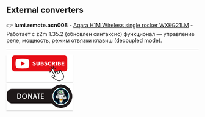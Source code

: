 ## External converters

:point_right: **lumi.remote.acn008** - [Aqara H1M Wireless single rocker WXKG21LM](https://raw.githubusercontent.com/kvazis/training/master/z2m_converters/converters/lumi_switch_acn059.js) - Работает с z2m  1.35.2 (обновлен синтаксис) функционал — управление реле, мощность, режим отвязки клавиш (decoupled mode).    




____
<a href="https://www.youtube.com/channel/UCcq9onYHbs6go3kDpfBoqhg?sub_confirmation=1" target="_blank"><img src="https://raw.githubusercontent.com/kvazis/library/master/img/subscribe.png" alt="Subscribe" style="height: 71px !important;width: 174px !important;box-shadow: 0px 3px 2px 0px rgba(190, 190, 190, 0.5) !important;-webkit-box-shadow: 0px 3px 2px 0px rgba(190, 190, 190, 0.5) !important;" ></a>     
<a href="http://kvazis.link/donate" target="_blank"><img src="https://raw.githubusercontent.com/kvazis/library/master/img/donate.png" alt="Donate" style="height: 71px !important;width: 174px !important;box-shadow: 0px 3px 2px 0px rgba(190, 190, 190, 0.5) !important;-webkit-box-shadow: 0px 3px 2px 0px rgba(190, 190, 190, 0.5) !important;" ></a>
